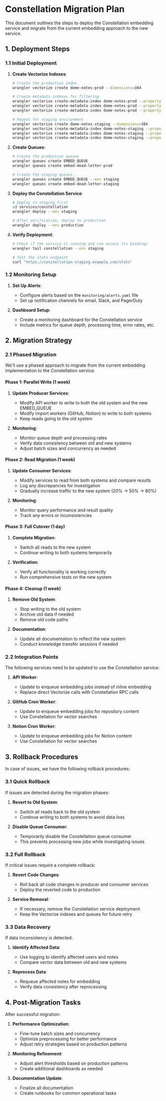 # Constellation Migration Plan

This document outlines the steps to deploy the Constellation embedding service and migrate from the current embedding approach to the new service.

## 1. Deployment Steps

### 1.1 Initial Deployment

1. **Create Vectorize Indexes**:

   ```bash
   # Create the production index
   wrangler vectorize create dome-notes-prod --dimensions=384

   # Create metadata indexes for filtering
   wrangler vectorize create-metadata-index dome-notes-prod --property-name userId --type string
   wrangler vectorize create-metadata-index dome-notes-prod --property-name noteId --type string
   wrangler vectorize create-metadata-index dome-notes-prod --property-name version --type number

   # Repeat for staging environment
   wrangler vectorize create dome-notes-staging --dimensions=384
   wrangler vectorize create-metadata-index dome-notes-staging --property-name userId --type string
   wrangler vectorize create-metadata-index dome-notes-staging --property-name noteId --type string
   wrangler vectorize create-metadata-index dome-notes-staging --property-name version --type number
   ```

2. **Create Queues**:

   ```bash
   # Create the production queues
   wrangler queues create EMBED_QUEUE
   wrangler queues create embed-dead-letter-prod

   # Create the staging queues
   wrangler queues create EMBED_QUEUE --env staging
   wrangler queues create embed-dead-letter-staging
   ```

3. **Deploy the Constellation Service**:

   ```bash
   # Deploy to staging first
   cd services/constellation
   wrangler deploy --env staging

   # After verification, deploy to production
   wrangler deploy --env production
   ```

4. **Verify Deployment**:

   ```bash
   # Check if the service is running and can access its bindings
   wrangler tail constellation --env staging

   # Test the stats endpoint
   curl "https://constellation-staging.example.com/stats"
   ```

### 1.2 Monitoring Setup

1. **Set Up Alerts**:

   - Configure alerts based on the `monitoring/alerts.yaml` file
   - Set up notification channels for email, Slack, and PagerDuty

2. **Dashboard Setup**:
   - Create a monitoring dashboard for the Constellation service
   - Include metrics for queue depth, processing time, error rates, etc.

## 2. Migration Strategy

### 2.1 Phased Migration

We'll use a phased approach to migrate from the current embedding implementation to the Constellation service:

#### Phase 1: Parallel Write (1 week)

1. **Update Producer Services**:

   - Modify API worker to write to both the old system and the new EMBED_QUEUE
   - Modify import workers (GitHub, Notion) to write to both systems
   - Keep reads going to the old system

2. **Monitoring**:
   - Monitor queue depth and processing rates
   - Verify data consistency between old and new systems
   - Adjust batch sizes and concurrency as needed

#### Phase 2: Read Migration (1 week)

1. **Update Consumer Services**:

   - Modify services to read from both systems and compare results
   - Log any discrepancies for investigation
   - Gradually increase traffic to the new system (20% → 50% → 80%)

2. **Monitoring**:
   - Monitor query performance and result quality
   - Track any errors or inconsistencies

#### Phase 3: Full Cutover (1 day)

1. **Complete Migration**:

   - Switch all reads to the new system
   - Continue writing to both systems temporarily

2. **Verification**:
   - Verify all functionality is working correctly
   - Run comprehensive tests on the new system

#### Phase 4: Cleanup (1 week)

1. **Remove Old System**:

   - Stop writing to the old system
   - Archive old data if needed
   - Remove old code paths

2. **Documentation**:
   - Update all documentation to reflect the new system
   - Conduct knowledge transfer sessions if needed

### 2.2 Integration Points

The following services need to be updated to use the Constellation service:

1. **API Worker**:

   - Update to enqueue embedding jobs instead of inline embedding
   - Replace direct Vectorize calls with Constellation RPC calls

2. **GitHub Cron Worker**:

   - Update to enqueue embedding jobs for repository content
   - Use Constellation for vector searches

3. **Notion Cron Worker**:
   - Update to enqueue embedding jobs for Notion content
   - Use Constellation for vector searches

## 3. Rollback Procedures

In case of issues, we have the following rollback procedures:

### 3.1 Quick Rollback

If issues are detected during the migration phases:

1. **Revert to Old System**:

   - Switch all reads back to the old system
   - Continue writing to both systems to avoid data loss

2. **Disable Queue Consumer**:
   - Temporarily disable the Constellation queue consumer
   - This prevents processing new jobs while investigating issues

### 3.2 Full Rollback

If critical issues require a complete rollback:

1. **Revert Code Changes**:

   - Roll back all code changes in producer and consumer services
   - Deploy the reverted code to production

2. **Service Removal**:
   - If necessary, remove the Constellation service deployment
   - Keep the Vectorize indexes and queues for future retry

### 3.3 Data Recovery

If data inconsistency is detected:

1. **Identify Affected Data**:

   - Use logging to identify affected users and notes
   - Compare vector data between old and new systems

2. **Reprocess Data**:
   - Requeue affected notes for embedding
   - Verify data consistency after reprocessing

## 4. Post-Migration Tasks

After successful migration:

1. **Performance Optimization**:

   - Fine-tune batch sizes and concurrency
   - Optimize preprocessing for better performance
   - Adjust retry strategies based on production patterns

2. **Monitoring Refinement**:

   - Adjust alert thresholds based on production patterns
   - Create additional dashboards as needed

3. **Documentation Update**:
   - Finalize all documentation
   - Create runbooks for common operational tasks
